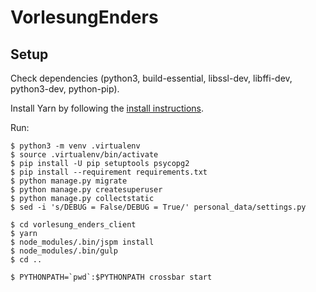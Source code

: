 VorlesungEnders
===============

## Setup

Check dependencies (python3, build-essential, libssl-dev, libffi-dev,
python3-dev, python-pip).

Install Yarn by following the [install
instructions](https://yarnpkg.com/en/docs/install).

Run:

    $ python3 -m venv .virtualenv
    $ source .virtualenv/bin/activate
    $ pip install -U pip setuptools psycopg2
    $ pip install --requirement requirements.txt
    $ python manage.py migrate
    $ python manage.py createsuperuser
    $ python manage.py collectstatic
    $ sed -i 's/DEBUG = False/DEBUG = True/' personal_data/settings.py

    $ cd vorlesung_enders_client
    $ yarn
    $ node_modules/.bin/jspm install
    $ node_modules/.bin/gulp
    $ cd ..

    $ PYTHONPATH=`pwd`:$PYTHONPATH crossbar start
